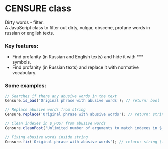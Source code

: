# CENSURE class
Dirty words - filter.   
A JavaScript class to filter out dirty, vulgar, obscene, profane words in russian or english texts.

### Key features:
 - Find profanity (in Russian and English texts) and hide it with *** symbols.  
 - Find profanity (in Russian texts) and replace it with normative vocabulary.

### Some examples:
```JavaScript
// Searches if there any abusive words in the text
Censure.is_bad('Original phrase with abusive words'); // return: bool

// Replace abusive words from string
Censure.replace('Original phrase with abusive words'); // return: string (cleaned text)

// Clean indexes in $_POST from abusive words
Censure.cleanPost('Unlimited number of arguments to match indexes in $_POST to clean'); // return: void

// Fixing abusive words inside string
Censure.fix('Original phrase with abusive words'); // return: string (fixed text)
```
